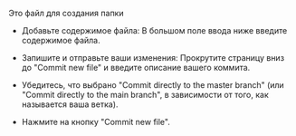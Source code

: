 Это файл для создания папки
- Добавьте содержимое файла: В большом поле ввода ниже введите содержимое файла.

- Запишите и отправьте ваши изменения: Прокрутите страницу вниз до "Commit new file" и введите описание вашего коммита. 
- Убедитесь, что выбрано "Commit directly to the master branch" (или "Commit directly to the main branch", в зависимости от того, как называется ваша ветка). 
- Нажмите на кнопку "Commit new file".
